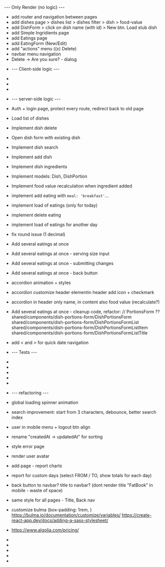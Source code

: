 --- Only Render (no logic) ---

- add router and navigation between pages
- add dishes page > dishes list > dishes filter > dish > food-value
- add DishForm > click on dish name (with id) > New btn. Load stub dish
- add Simple Ingridients page
- add Eatings page
- add EatingForm (New/Edit)
- add "actions" menu ((x) Delete)
- navbar menu navigation
- Delete -> Are you sure? - dialog

* --- Client-side logic ---
*
*
*

* --- server-side logic ---

- Auth + login page, protect every route, redirect back to old page
- Load list of dishes
- Implement dish delete
- Open dish form with existing dish
- Implement dish search
- Implement add dish
- Implement dish ingredients
- Implement models: Dish, DishPortion
- Implement food value recalculation when ingredient added
- implement add eating with `meal: 'breakfast'`...
- implement load of eatings (only for today)
- implement delete eating
- implement load of eatings for another day
- fix round issue (1 decimal)

- Add several eatings at once
- Add several eatings at once - serving size input
- Add several eatings at once - submitting changes
- Add several eatings at once - back button
- accordion animation + styles
- accordion customize header elementin header add icon + checkmark
- accordion in header only name, in content also food value (recalculate?)

* Add several eatings at once - cleanup code, refactor:
  // PortionsForm ??
  shared/components/dish-portions-form/DishPortionsForm
  shared/components/dish-portions-form/DishPortionsFormList
  shared/components/dish-portions-form/DishPortionsFormListItem
  shared/components/dish-portions-form/DishPortionsFormListTitle

* add < and > for quick date navigation

* --- Tests ---
*
*
*
*
*
* --- refactoring ---
* global loading spinner animation
* search improvement: start from 3 characters, debounce, better search index
* user in mobile menu + logout btn align
* rename "createdAt -> updatedAt" for sorting
* style error page
* render user avatar
* add page - report charts
* report for custom days (select FROM / TO, show totals for each day)
* back button to navbar? title to navbar? (dont render title "FatBook" in mobile - waste of space)
* same style for all pages - Title, Back nav
* customize bulma (box-padding: 1rem, )
  https://bulma.io/documentation/customize/variables/
  https://create-react-app.dev/docs/adding-a-sass-stylesheet/
* https://www.algolia.com/pricing/
*
*
*
*
*
